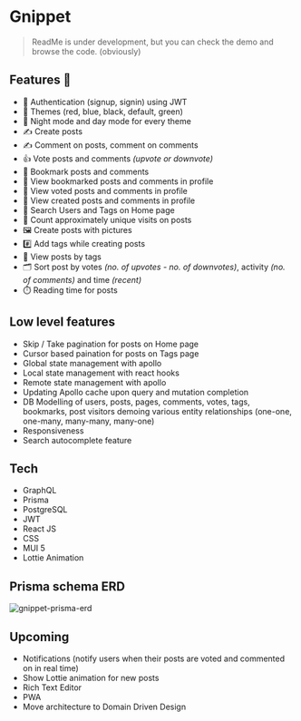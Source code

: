 # Gnippet 

> ReadMe is under development, but you can check the demo and browse the code. (obviously)

## Features 🚀

- 👤 Authentication (signup, signin) using JWT
- 🎨 Themes (red, blue, black, default, green)
- 🌙 Night mode and day mode for every theme
- ✍️ Create posts
- ✍️ Comment on posts, comment on comments
- 👍 Vote posts and comments *(upvote or downvote)*
- 🔖 Bookmark posts and comments
- 👀 View bookmarked posts and comments in profile
- 👀 View voted posts and comments in profile
- 👀 View created posts and comments in profile
- 🔎 Search Users and Tags on Home page
- 🧮 Count approximately unique visits on posts
- 🖼️ Create posts with pictures
- #️⃣ Add tags while creating posts
- 👀 View posts by tags
- 🗂️ Sort post by votes *(no. of upvotes - no. of downvotes)*, activity *(no. of comments)* and time *(recent)*
- ⏱️ Reading time for posts

## Low level features

- Skip / Take pagination for posts on Home page
- Cursor based paination for posts on Tags page
- Global state management with apollo
- Local state management with react hooks
- Remote state management with apollo
- Updating Apollo cache upon query and mutation completion
- DB Modelling of users, posts, pages, comments, votes, tags, bookmarks, post visitors demoing various entity relationships (one-one, one-many, many-many, many-one)
- Responsiveness
- Search autocomplete feature

## Tech

- GraphQL
- Prisma
- PostgreSQL
- JWT
- React JS
- CSS
- MUI 5
- Lottie Animation

## Prisma schema ERD

![gnippet-prisma-erd](https://user-images.githubusercontent.com/12322728/182235092-18c0d750-2659-46c3-a325-cf1db9a6b441.svg)

## Upcoming 

- Notifications (notify users when their posts are voted and commented on in real time)
- Show Lottie animation for new posts
- Rich Text Editor
- PWA
- Move architecture to Domain Driven Design
